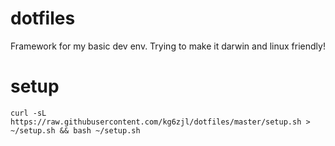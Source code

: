 # dotfiles
Framework for my basic dev env. Trying to make it darwin and linux friendly!

# setup

`curl -sL https://raw.githubusercontent.com/kg6zjl/dotfiles/master/setup.sh > ~/setup.sh && bash ~/setup.sh`
